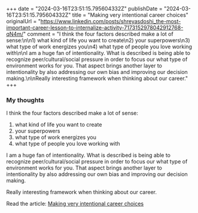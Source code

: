 +++
date = "2024-03-16T23:51:15.795604332Z"
publishDate = "2024-03-16T23:51:15.795604332Z"
title = "Making very intentional career choices"
originalUrl = "https://www.linkedin.com/posts/shreyasdoshi_the-most-important-career-lesson-to-internalize-activity-7173152978042912768-qN4m/"
comment = "I think the four factors described make a lot of sense:\n\n1) what kind of life you want to create\n2) your superpowers\n3) what type of work energizes you\n4) what type of people you love working with\n\nI am a huge fan of intentionality. What is described is being able to recognize peer/cultural/social pressure in order to focus our what type of environment works for you. That aspect brings another layer to intentionality by also addressing our own bias and improving our decision making.\n\nReally interesting framework when thinking about our career."
+++

### My thoughts

I think the four factors described make a lot of sense:

1) what kind of life you want to create
2) your superpowers
3) what type of work energizes you
4) what type of people you love working with

I am a huge fan of intentionality. What is described is being able to recognize peer/cultural/social pressure in order to focus our what type of environment works for you. That aspect brings another layer to intentionality by also addressing our own bias and improving our decision making.

Really interesting framework when thinking about our career.

Read the article: [Making very intentional career choices](https://www.linkedin.com/posts/shreyasdoshi_the-most-important-career-lesson-to-internalize-activity-7173152978042912768-qN4m/)
